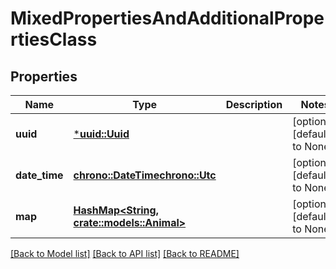 # MixedPropertiesAndAdditionalPropertiesClass

## Properties
Name | Type | Description | Notes
------------ | ------------- | ------------- | -------------
**uuid** | [***uuid::Uuid**](UUID.md) |  | [optional] [default to None]
**date_time** | [**chrono::DateTime<chrono::Utc>**](DateTime.md) |  | [optional] [default to None]
**map** | [**HashMap<String, crate::models::Animal>**](Animal.md) |  | [optional] [default to None]

[[Back to Model list]](../README.md#documentation-for-models) [[Back to API list]](../README.md#documentation-for-api-endpoints) [[Back to README]](../README.md)


